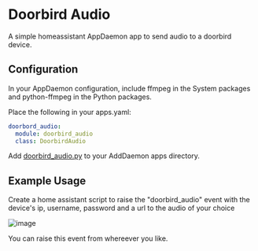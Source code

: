 # Doorbird Audio
A simple homeassistant AppDaemon app to send audio to a doorbird device.

## Configuration

In your AppDaemon configuration, include ffmpeg in the System packages and python-ffmpeg in the Python packages.

Place the following in your apps.yaml:
```yaml
doorbord_audio:
  module: doorbird_audio
  class: DoorbirdAudio
```
Add [doorbird_audio.py](ha-appdaemon-doorbird-audio/doorbird_audio.py) to your AddDaemon apps directory.

## Example Usage

Create a home assistant script to raise the "doorbird_audio" event with the device's ip, username, password and a url to the audio of your choice

![image](https://github.com/coobnoob/doorbell-audio/assets/29867612/ed384426-cf60-433b-a9fd-bef0ae2ba7ee)

You can raise this event from whereever you like.


